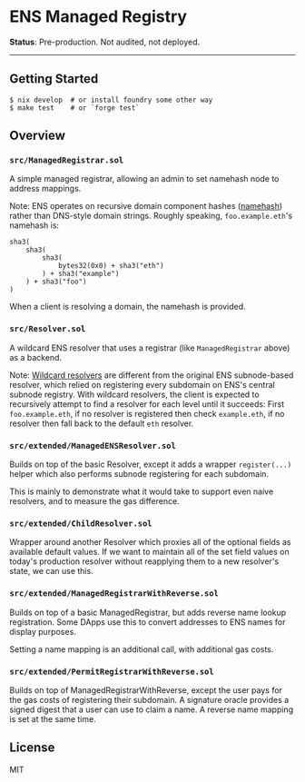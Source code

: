 # ENS Managed Registry

**Status**: Pre-production. Not audited, not deployed.

---

## Getting Started

```
$ nix develop  # or install foundry some other way
$ make test    # or `forge test`
```

## Overview

### `src/ManagedRegistrar.sol`

A simple managed registrar, allowing an admin to set namehash node to address
mappings.

Note: ENS operates on recursive domain component hashes ([namehash](https://docs.ens.domains/contract-api-reference/name-processing)) rather than DNS-style domain strings. Roughly speaking, `foo.example.eth`'s namehash is:

```
sha3(
    sha3(
        sha3(
            bytes32(0x0) + sha3("eth")
        ) + sha3("example")
    ) + sha3("foo")
)
```

When a client is resolving a domain, the namehash is provided.


### `src/Resolver.sol`

A wildcard ENS resolver that uses a registrar (like `ManagedRegistrar` above) as a backend.

Note: [Wildcard resolvers](https://docs.ens.domains/ens-improvement-proposals/ensip-10-wildcard-resolution) are different from the original ENS subnode-based resolver, which relied on registering every subdomain on ENS's central subnode registry. With wildcard resolvers, the client is expected to recursively attempt to find a resolver for each level until it succeeds: First `foo.example.eth`, if no resolver is registered then check `example.eth`, if no resolver then fall back to the default `eth` resolver.

### `src/extended/ManagedENSResolver.sol`

Builds on top of the basic Resolver, except it adds a wrapper `register(...)` helper which also performs subnode registering for each subdomain.

This is mainly to demonstrate what it would take to support even naive resolvers, and to measure the gas difference.

### `src/extended/ChildResolver.sol`

Wrapper around another Resolver which proxies all of the optional fields as available default values. If we want to maintain all of the set field values on today's production resolver without reapplying them to a new resolver's state, we can use this.

### `src/extended/ManagedRegistrarWithReverse.sol`

Builds on top of a basic ManagedRegistrar, but adds reverse name lookup registration. Some DApps use this to convert addresses to ENS names for display purposes.

Setting a name mapping is an additional call, with additional gas costs.

### `src/extended/PermitRegistrarWithReverse.sol`

Builds on top of ManagedRegistrarWithReverse, except the user pays for the gas costs of registering their subdomain. A signature oracle provides a signed digest that a user can use to claim a name. A reverse name mapping is set at the same time.


## License

MIT
